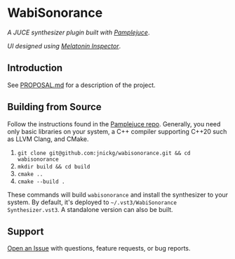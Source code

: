# WabiSonorance

_A JUCE synthesizer plugin built with [Pamplejuce](https://github.com/sudara/pamplejuce/blob/main/README.md)_.

_UI designed using [Melatonin Inspector](https://github.com/sudara/melatonin_inspector)_.

## Introduction

See [PROPOSAL.md](./PROPOSAL.md) for a description of the project.

## Building from Source

Follow the instructions found in the [Pamplejuce repo](https://github.com/sudara/pamplejuce). Generally, you need only basic libraries on your system, a C++ compiler supporting C++20 such as LLVM Clang, and CMake.

1. `git clone git@github.com:jnickg/wabisonorance.git && cd wabisonorance`
2. `mkdir build && cd build`
3. `cmake ..`
4. `cmake --build .`

These commands will build `wabisonorance` and install the synthesizer to your system. By default, it's deployed to `~/.vst3/WabiSonorance Synthesizer.vst3`. A standalone version can also be built.

## Support

[Open an Issue](https://github.com/jnickg/wabisonorance/issues/new) with questions, feature requests, or bug reports.
